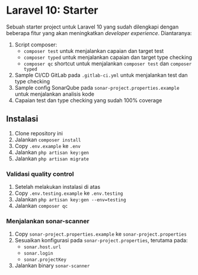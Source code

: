 # Laravel 10: Starter

Sebuah starter project untuk Laravel 10 yang sudah dilengkapi dengan beberapa fitur yang akan meningkatkan _developer experience_. Diantaranya:

1. Script composer:
    - `composer test` untuk menjalankan capaian dan target test
    - `composer typed` untuk menjalankan capaian dan target type checking
    - `composer qc` shortcut untuk menjalankan `composer test` dan `composer typed`
2. Sample CI/CD GitLab pada `.gitlab-ci.yml` untuk menjalankan test dan type checking
3. Sample config SonarQube pada `sonar-project.properties.example` untuk menjalankan analisis kode
4. Capaian test dan type checking yang sudah 100% coverage

## Instalasi

1. Clone repository ini
2. Jalankan `composer install`
3. Copy `.env.example` ke `.env`
4. Jalankan `php artisan key:gen`
5. Jalankan `php artisan migrate`

### Validasi quality control

1. Setelah melakukan instalasi di atas
2. Copy `.env.testing.example` ke `.env.testing`
3. Jalankan `php artisan key:gen --env=testing`
4. Jalankan `composer qc`

### Menjalankan sonar-scanner

1. Copy `sonar-project.properties.example` ke `sonar-project.properties`
2. Sesuaikan konfigurasi pada `sonar-project.properties`, terutama pada:
    - `sonar.host.url`
    - `sonar.login`
    - `sonar.projectKey`
3. Jalankan binary `sonar-scanner`
